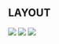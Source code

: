 ## LAYOUT
<div>
  <img src="https://github.com/gibifyofficial/ig.news-next.js/blob/main/public/images/Home.png" />
  <img src="https://github.com/gibifyofficial/ig.news-next.js/blob/main/public/images/Interna de Post.png" />
  <img src="https://github.com/gibifyofficial/ig.news-next.js/blob/main/public/images/Interna de Post (não logado).png" />
</div>
